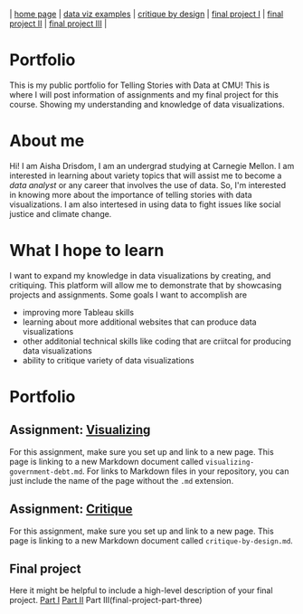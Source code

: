 | [home page](https://cmustudent.github.io/tswd-portfolio-templates/) | [data viz examples](dataviz-examples) | [critique by design](critique-by-design) | [final project I](final-project-part-one) | [final project II](final-project-part-two) | [final project III](final-project-part-three) |

# Portfolio
This is my public portfolio for Telling Stories with Data at CMU! This is where I will post information of assignments and my final project for this course. Showing my understanding and knowledge of data visualizations. 

# About me
Hi! I am Aisha Drisdom, I am an undergrad studying at Carnegie Mellon. I am interested in learning about variety topics that will assist me to become a *data analyst* or any career that involves the use of data. So, I'm interested in knowing more about the importance of telling stories with data visualizations. I am also intertesed in using data to fight issues like social justice and climate change.


# What I hope to learn
I want to expand my knowledge in data visualizations by creating, and critiquing. This platform will allow me to demonstrate that by showcasing projects and assignments. Some goals I want to accomplish are

- improving more Tableau skills
- learning about more additional websites that can produce data visualizations
- other additonial technical skills like coding that are criitcal for producing data visualizations
- ability to critique variety of data visualizations

# Portfolio

## Assignment: [Visualizing](visualizing)
For this assignment, make sure you set up and link to a new page.  This page is linking to a new Markdown document called `visualizing-government-debt.md`.  For links to Markdown files in your repository, you can just include the name of the page without the `.md` extension. 

## Assignment: [Critique](critique)
For this assignment, make sure you set up and link to a new page.  This page is linking to a new Markdown document called `critique-by-design.md`.  

## Final project
Here it might be helpful to include a high-level description of your final project. 
[Part I](final-project-part-one)
[Part II](final-project-part-two)
Part III(final-project-part-three)

